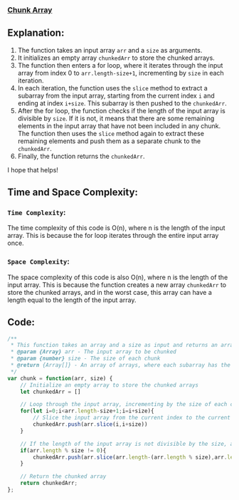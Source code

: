 ### [Chunk Array](https://leetcode.com/problems/chunk-array/description/)

## Explanation:
1. The function takes an input array `arr` and a `size` as arguments.
2. It initializes an empty array `chunkedArr` to store the chunked arrays.
3. The function then enters a for loop, where it iterates through the input array from index 0 to `arr.length-size+1`, incrementing by `size` in each iteration.
4. In each iteration, the function uses the `slice` method to extract a subarray from the input array, starting from the current index `i` and ending at index `i+size`. This subarray is then pushed to the `chunkedArr`.
5. After the for loop, the function checks if the length of the input array is divisible by `size`. If it is not, it means that there are some remaining elements in the input array that have not been included in any chunk. The function then uses the `slice` method again to extract these remaining elements and push them as a separate chunk to the `chunkedArr`.
6. Finally, the function returns the `chunkedArr`.

I hope that helps!

## Time and Space Complexity:
### `Time Complexity`:
The time complexity of this code is O(n), where n is the length of the input array. This is because the for loop iterates through the entire input array once.

### `Space Complexity`:
The space complexity of this code is also O(n), where n is the length of the input array. This is because the function creates a new array `chunkedArr` to store the chunked arrays, and in the worst case, this array can have a length equal to the length of the input array.

## Code:
```js
/**
 * This function takes an array and a size as input and returns an array of arrays, where each subarray has the specified size.
 * @param {Array} arr - The input array to be chunked
 * @param {number} size - The size of each chunk
 * @return {Array[]} - An array of arrays, where each subarray has the specified size
 */
var chunk = function(arr, size) {
    // Initialize an empty array to store the chunked arrays
    let chunkedArr = []

    // Loop through the input array, incrementing by the size of each chunk
    for(let i=0;i<arr.length-size+1;i=i+size){
        // Slice the input array from the current index to the current index + size and push it to the chunked array
        chunkedArr.push(arr.slice(i,i+size))
    }

    // If the length of the input array is not divisible by the size, add the remaining elements as a separate chunk
    if(arr.length % size != 0){
        chunkedArr.push(arr.slice(arr.length-(arr.length % size),arr.length))
    }

    // Return the chunked array
    return chunkedArr;
};

```
